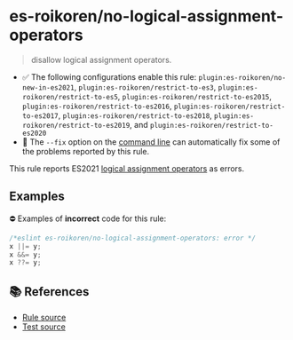 # es-roikoren/no-logical-assignment-operators
> disallow logical assignment operators.

- ✅ The following configurations enable this rule: `plugin:es-roikoren/no-new-in-es2021`, `plugin:es-roikoren/restrict-to-es3`, `plugin:es-roikoren/restrict-to-es5`, `plugin:es-roikoren/restrict-to-es2015`, `plugin:es-roikoren/restrict-to-es2016`, `plugin:es-roikoren/restrict-to-es2017`, `plugin:es-roikoren/restrict-to-es2018`, `plugin:es-roikoren/restrict-to-es2019`, and `plugin:es-roikoren/restrict-to-es2020`
- 🔧 The `--fix` option on the [command line](https://eslint.org/docs/user-guide/command-line-interface#fixing-problems) can automatically fix some of the problems reported by this rule.

This rule reports ES2021 [logical assignment operators](https://github.com/tc39/proposal-logical-assignment) as errors.

## Examples

⛔ Examples of **incorrect** code for this rule:

```js
/*eslint es-roikoren/no-logical-assignment-operators: error */
x ||= y;
x &&= y;
x ??= y;
```

## 📚 References

- [Rule source](https://github.com/roikoren755/eslint-plugin-es/blob/v3.0.0/src/rules/no-logical-assignment-operators.ts)
- [Test source](https://github.com/roikoren755/eslint-plugin-es/blob/v3.0.0/tests/src/rules/no-logical-assignment-operators.ts)
